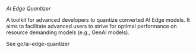 *AI Edge Quantizer*

A toolkit for advanced developers to quantize converted AI Edge models. It aims to facilitate advanced users to strive for optimal performance on resource demanding models (e.g., GenAI models).

See go/ai-edge-quantizer
